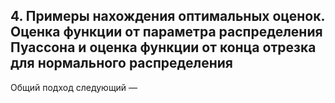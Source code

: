 ## 4. Примеры нахождения оптимальных оценок. Оценка функции от параметра распределения Пуассона и оценка функции от конца отрезка для нормального распределения

Общий подход следующий — 